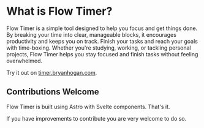 # What is Flow Timer?

Flow Timer is a simple tool designed to help you focus and get things done. By breaking your time into clear, manageable blocks, it encourages productivity and keeps you on track. Finish your tasks and reach your goals with time-boxing. Whether you're studying, working, or tackling personal projects, Flow Timer helps you stay focused and finish tasks without feeling overwhelmed.

Try it out on [timer.bryanhogan.com](https://timer.bryanhogan.com/).

## Contributions Welcome

Flow Timer is built using Astro with Svelte components. That's it.

If you have improvements to contribute you are very welcome to do so.
